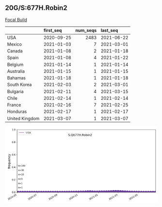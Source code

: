

## 20G/S:677H.Robin2
[Focal Build](https://nextstrain.org/groups/neherlab/ncov/S.Q677H.Robin2?c=gt-S_677&f_country=USA)

|                | first_seq   |   num_seqs | last_seq   |
|:---------------|:------------|-----------:|:-----------|
| USA            | 2020-09-25  |       2483 | 2021-06-22 |
| Mexico         | 2021-01-03  |          7 | 2021-03-01 |
| Canada         | 2021-01-08  |          2 | 2021-01-18 |
| Spain          | 2021-01-08  |          4 | 2021-01-22 |
| Belgium        | 2021-01-14  |          1 | 2021-01-14 |
| Australia      | 2021-01-15  |          1 | 2021-01-15 |
| Bahamas        | 2021-01-18  |          1 | 2021-01-18 |
| South Korea    | 2021-02-03  |          2 | 2021-03-01 |
| Bulgaria       | 2021-02-11  |          4 | 2021-03-15 |
| Chile          | 2021-02-14  |          1 | 2021-02-14 |
| France         | 2021-02-16  |          7 | 2021-02-25 |
| Honduras       | 2021-02-17  |          1 | 2021-02-17 |
| United Kingdom | 2021-03-07  |          1 | 2021-03-07 |

![Overall trends S.Q677H.Robin2](/overall_trends_figures/overall_trends_S.Q677H.Robin2.png)